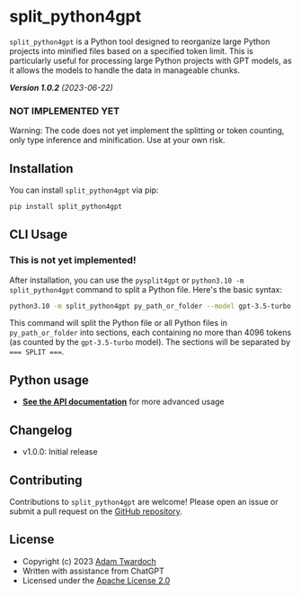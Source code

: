 # split_python4gpt

`split_python4gpt` is a Python tool designed to reorganize large Python projects into minified files based on a specified token limit. This is particularly useful for processing large Python projects with GPT models, as it allows the models to handle the data in manageable chunks.

_**Version 1.0.2** (2023-06-22)_

### NOT IMPLEMENTED YET

Warning: The code does not yet implement the splitting or token counting, only type inference and minification. Use at your own risk.

## Installation

You can install `split_python4gpt` via pip:

```bash
pip install split_python4gpt
```

## CLI Usage

### This is not yet implemented!

After installation, you can use the `pysplit4gpt` or `python3.10 -m split_python4gpt` command to split a Python file. Here's the basic syntax:

```bash
python3.10 -m split_python4gpt py_path_or_folder --model gpt-3.5-turbo --limit 4096 --separator "=== SPLIT ==="
```

This command will split the Python file or all Python files in `py_path_or_folder` into sections, each containing no more than 4096 tokens (as counted by the `gpt-3.5-turbo` model). The sections will be separated by `=== SPLIT ===`.

## Python usage

- **[See the API documentation](https://twardoch.github.io/split-python4gpt/API.html)** for more advanced usage

## Changelog

- v1.0.0: Initial release

## Contributing

Contributions to `split_python4gpt` are welcome! Please open an issue or submit a pull request on the [GitHub repository](https://github.com/twardoch/split-python4gpt).

## License

- Copyright (c) 2023 [Adam Twardoch](./AUTHORS.md)
- Written with assistance from ChatGPT
- Licensed under the [Apache License 2.0](./LICENSE.txt)<a id="split_python4gpt"></a>

